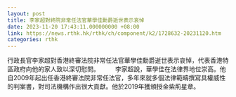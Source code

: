 ```yaml
---
layout: post
title: 李家超對終院非常任法官華學佳勳爵逝世表示哀悼
date: 2023-11-20 17:43:11.000000000 +08:00
link: https://news.rthk.hk/rthk/ch/component/k2/1728632-20231120.htm
categories: rthk
---
```


行政長官李家超對香港終審法院非常任法官華學佳勳爵逝世表示哀悼，代表香港特區政府向他的家人致以深切慰問。
　　 
李家超說，華學佳在法律界地位崇高。他自2009年起出任香港終審法院非常任法官，多年來就多個法律範疇撰寫具權威性的判案書，對司法機構作出很大貢獻。他於2019年獲頒授金紫荊星章。
